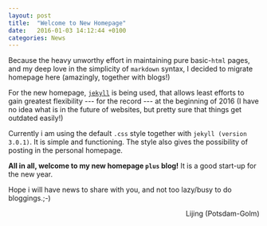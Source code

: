 ```yaml
---
layout: post
title:  "Welcome to New Homepage"
date:   2016-01-03 14:12:44 +0100
categories: News
---
```


Because the heavy unworthy effort in maintaining pure basic-`html` pages, and my deep love in the simplicity of `markdown` syntax, I decided to migrate homepage here (amazingly, together with blogs!)

For the new homepage, [`jekyll`](https://jekyllrb.com/) is being used, that allows least efforts to gain greatest flexibility --- for the record --- at the beginning of 2016 (I have no idea what is in the future of websites, but pretty sure that things get outdated easily!)

Currently i am using the default `.css` style together with `jekyll (version 3.0.1)`. It is simple and functioning. The style also gives the possibility of posting in the personal homepage.

**All in all, welcome to my new homepage `plus` blog!** It is a good start-up for the new year.

Hope i will have news to share with you, and not too lazy/busy to do bloggings.;-)


<p align="right"> Lijing (Potsdam-Golm)</p>
